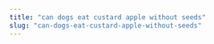 ```yaml
---
title: "can dogs eat custard apple without seeds"
slug: "can-dogs-eat-custard-apple-without-seeds"
---
```


